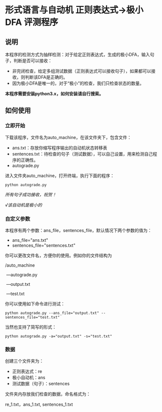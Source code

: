 # 形式语言与自动机 正则表达式->极小DFA 评测程序
## 说明
本程序的检测方式为抽样检测：对于给定正则表达式，生成的极小DFA，输入句子，判断是否可以接收：

- 非完闭检查，给定多组测试数据（正则表达式可以接收句子），如果都可以接收，则判断该DFA是正确的。
- 因为极小DFA是唯一的，对于“极小”的检查，我们只检查状态的数量。

**本程序需要安装python3.x，如何安装请自行搜索。**

## 如何使用
### 立即开始
下载该程序，文件名为auto_machine，在该文件夹下，包含文件：

- ans.txt：存放你缩写程序输出的自动机状态转移表
- sentences.txt：待检查的句子（测试数据），可以自己设置，用来检测自己程序的正确性。
- autograde.py

进入文件夹auto_machine，打开终端，执行下面的程序：

```shell
python autograde.py
```

*所有句子成功接收，祝贺！*

*√该自动机是极小的*

### 自定义参数

本程序有两个参数：ans_file，sentences_file，默认情况下两个参数的值为：

- ans_file="ans.txt"
- sentences_file="sentences.txt"

你可以更改文件名，方便你的使用。例如你的文件结构为

/auto_machine

​	—autograde.py

​	—output.txt

​	—test.txt

你可以使用如下命令进行测试：

```shell
python autograde.py --ans_file="output.txt" --sentences_file="test.txt"
```

当然也支持了简写的形式：

```shell
python autograde.py -a="output.txt" -s="test.txt"
```

### 数据

创建三个文件夹为：

- 正则表达式：re
- 极小自动机：ans
- 测试数据（句子）：sentences

文件夹内存放我们检查的数据，命名格式为：

re_1.txt，ans_1.txt, sentences_1.txt

